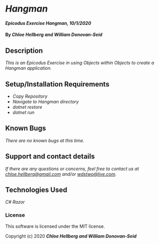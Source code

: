 # _Hangman_

#### _Epicodus Exercise Hangman, 10/1/2020_

#### By _**Chloe Hellberg and William Donovan-Seid**_

## Description

_This is an Epicodus Exercise in using Objects within Objects to create a Hangman application._

## Setup/Installation Requirements

* _Copy Repository_
* _Navigate to Hangman directory_
* _dotnet restore_
* _dotnet run_

## Known Bugs

_There are no known bugs at this time._

## Support and contact details

_If there are any questions or concerns, feel free to contact us at chloe.hellberg@gmail.com and/or wdstwo@live.com._

## Technologies Used

_C#_
_Razor_

### License

This software is licensed under the MIT license.

Copyright (c) 2020 **_Chloe Hellberg and William Donovan-Seid_**